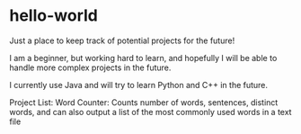 # hello-world
Just a place to keep track of potential projects for the future!

I am a beginner, but working hard to learn, and hopefully I will be able to handle more complex projects in the future.

I currently use Java and will try to learn Python and C++ in the future.

Project List:
Word Counter: Counts number of words, sentences, distinct words, and can also output a list of the most commonly used words in a text file
